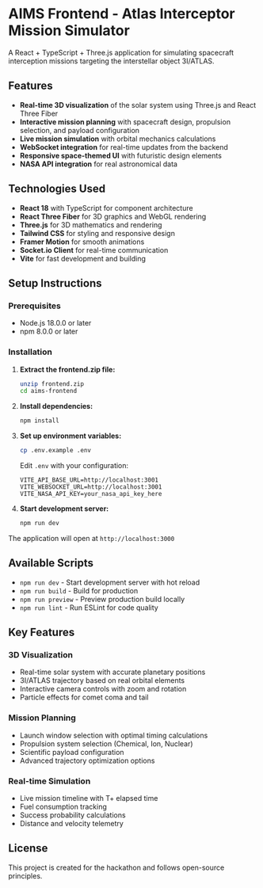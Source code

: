 # AIMS Frontend - Atlas Interceptor Mission Simulator

A React + TypeScript + Three.js application for simulating spacecraft interception missions targeting the interstellar object 3I/ATLAS.

## Features

- **Real-time 3D visualization** of the solar system using Three.js and React Three Fiber
- **Interactive mission planning** with spacecraft design, propulsion selection, and payload configuration
- **Live mission simulation** with orbital mechanics calculations
- **WebSocket integration** for real-time updates from the backend
- **Responsive space-themed UI** with futuristic design elements
- **NASA API integration** for real astronomical data

## Technologies Used

- **React 18** with TypeScript for component architecture
- **React Three Fiber** for 3D graphics and WebGL rendering
- **Three.js** for 3D mathematics and rendering
- **Tailwind CSS** for styling and responsive design
- **Framer Motion** for smooth animations
- **Socket.io Client** for real-time communication
- **Vite** for fast development and building

## Setup Instructions

### Prerequisites
- Node.js 18.0.0 or later
- npm 8.0.0 or later

### Installation

1. **Extract the frontend.zip file:**
   ```bash
   unzip frontend.zip
   cd aims-frontend
   ```

2. **Install dependencies:**
   ```bash
   npm install
   ```

3. **Set up environment variables:**
   ```bash
   cp .env.example .env
   ```

   Edit `.env` with your configuration:
   ```env
   VITE_API_BASE_URL=http://localhost:3001
   VITE_WEBSOCKET_URL=http://localhost:3001
   VITE_NASA_API_KEY=your_nasa_api_key_here
   ```

4. **Start development server:**
   ```bash
   npm run dev
   ```

The application will open at `http://localhost:3000`

## Available Scripts

- `npm run dev` - Start development server with hot reload
- `npm run build` - Build for production
- `npm run preview` - Preview production build locally
- `npm run lint` - Run ESLint for code quality

## Key Features

### 3D Visualization
- Real-time solar system with accurate planetary positions
- 3I/ATLAS trajectory based on real orbital elements
- Interactive camera controls with zoom and rotation
- Particle effects for comet coma and tail

### Mission Planning
- Launch window selection with optimal timing calculations
- Propulsion system selection (Chemical, Ion, Nuclear)
- Scientific payload configuration
- Advanced trajectory optimization options

### Real-time Simulation
- Live mission timeline with T+ elapsed time
- Fuel consumption tracking
- Success probability calculations
- Distance and velocity telemetry

## License

This project is created for the hackathon and follows open-source principles.
